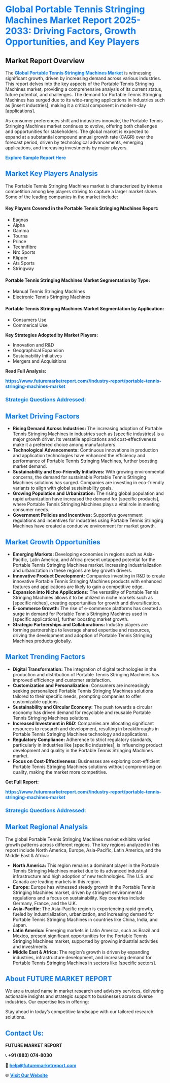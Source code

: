 <h1 style="color: #007BFF;">Global Portable Tennis Stringing Machines Market Report 2025-2033: Driving Factors, Growth Opportunities, and Key Players</h1>

<section id="overview">
<h2>Market Report Overview</h2>
<p>The <a href="https://www.futuremarketreport.com//industry-report/portable-tennis-stringing-machines-market" style="color: #007BFF; text-decoration: none;"><strong>Global Portable Tennis Stringing Machines Market</strong></a> is witnessing significant growth, driven by increasing demand across various industries. This report delves into the key aspects of the Portable Tennis Stringing Machines market, providing a comprehensive analysis of its current status, future potential, and challenges. The demand for Portable Tennis Stringing Machines has surged due to its wide-ranging applications in industries such as [insert industries], making it a critical component in modern-day [applications].</p>
<p>As consumer preferences shift and industries innovate, the Portable Tennis Stringing Machines market continues to evolve, offering both challenges and opportunities for stakeholders. The global market is expected to expand at a substantial compound annual growth rate (CAGR) over the forecast period, driven by technological advancements, emerging applications, and increasing investments by major players.</p>
</section>

<section id="overview">
<p><a href="https://www.futuremarketreport.com//request-sample/reportId=56324" style="color: #007BFF; text-decoration: none;"><strong>Explore Sample Report Here</strong></a></p>
</section>

<section id="key-players">
<h2 style="color: #007BFF;">Market Key Players Analysis</h2>
<p>The Portable Tennis Stringing Machines market is characterized by intense competition among key players striving to capture a larger market share. Some of the leading companies in the market include:</p>
<h4>Key Players Covered in the Portable Tennis Stringing Machines Report:</h4>
<ul><li>Eagnas</li><li>Alpha</li><li>Gamma</li><li>Tourna</li><li>Prince</li><li>Technifibre</li><li>Nrc Sports</li><li>Klipper</li><li>Ats Sports</li><li>Stringway</li></ul>
<h4>Portable Tennis Stringing Machines Market Segmentation by Type:</h4>
<ul><li>Manual Tennis Stringing Machines</li><li>Electronic Tennis Stringing Machines</li></ul>

<h4>Portable Tennis Stringing Machines Market Segmentation by Application:</h4>
<ul><li>Consumers Use</li><li>Commerical Use</li></ul>
<p><strong>Key Strategies Adopted by Market Players:</strong></p>
<ul>
<li>Innovation and R&D</li>
<li>Geographical Expansion</li>
<li>Sustainability Initiatives</li>
<li>Mergers and Acquisitions</li>
</ul>
</section>

<section>
<p><strong>Read Full Analysis: </strong></p><a href="https://www.futuremarketreport.com//industry-report/portable-tennis-stringing-machines-market" style="color: #007BFF; text-decoration: none;"><strong>https://www.futuremarketreport.com//industry-report/portable-tennis-stringing-machines-market</strong></a>
<h3 style="color: #007BFF;">Strategic Questions Addressed:</h3>
</section>

<section id="driving-factors">
<h2 style="color: #007BFF;">Market Driving Factors</h2>
<ul>
<li><strong>Rising Demand Across Industries:</strong> The increasing adoption of Portable Tennis Stringing Machines in industries such as [specific industries] is a major growth driver. Its versatile applications and cost-effectiveness make it a preferred choice among manufacturers.</li>
<li><strong>Technological Advancements:</strong> Continuous innovations in production and application technologies have enhanced the efficiency and performance of Portable Tennis Stringing Machines, further boosting market demand.</li>
<li><strong>Sustainability and Eco-Friendly Initiatives:</strong> With growing environmental concerns, the demand for sustainable Portable Tennis Stringing Machines solutions has surged. Companies are investing in eco-friendly variants to align with global sustainability goals.</li>
<li><strong>Growing Population and Urbanization:</strong> The rising global population and rapid urbanization have increased the demand for [specific products], where Portable Tennis Stringing Machines plays a vital role in meeting consumer needs.</li>
<li><strong>Government Policies and Incentives:</strong> Supportive government regulations and incentives for industries using Portable Tennis Stringing Machines have created a conducive environment for market growth.</li>
</ul>
</section>

<section id="growth-opportunities">
<h2 style="color: #007BFF;">Market Growth Opportunities</h2>
<ul>
<li><strong>Emerging Markets:</strong> Developing economies in regions such as Asia-Pacific, Latin America, and Africa present untapped potential for the Portable Tennis Stringing Machines market. Increasing industrialization and urbanization in these regions are key growth drivers.</li>
<li><strong>Innovative Product Development:</strong> Companies investing in R&D to create innovative Portable Tennis Stringing Machines products with enhanced features and applications are likely to gain a competitive edge.</li>
<li><strong>Expansion into Niche Applications:</strong> The versatility of Portable Tennis Stringing Machines allows it to be utilized in niche markets such as [specific niches], creating opportunities for growth and diversification.</li>
<li><strong>E-commerce Growth:</strong> The rise of e-commerce platforms has created a surge in demand for Portable Tennis Stringing Machines used in [specific applications], further boosting market growth.</li>
<li><strong>Strategic Partnerships and Collaborations:</strong> Industry players are forming partnerships to leverage shared expertise and resources, driving the development and adoption of Portable Tennis Stringing Machines products globally.</li>
</ul>
</section>

<section id="trending-factors">
<h2 style="color: #007BFF;">Market Trending Factors</h2>
<ul>
<li><strong>Digital Transformation:</strong> The integration of digital technologies in the production and distribution of Portable Tennis Stringing Machines has improved efficiency and customer satisfaction.</li>
<li><strong>Customization and Personalization:</strong> Consumers are increasingly seeking personalized Portable Tennis Stringing Machines solutions tailored to their specific needs, prompting companies to offer customizable options.</li>
<li><strong>Sustainability and Circular Economy:</strong> The push towards a circular economy has driven demand for recyclable and reusable Portable Tennis Stringing Machines solutions.</li>
<li><strong>Increased Investment in R&D:</strong> Companies are allocating significant resources to research and development, resulting in breakthroughs in Portable Tennis Stringing Machines technology and applications.</li>
<li><strong>Regulatory Compliance:</strong> Adherence to strict regulatory standards, particularly in industries like [specific industries], is influencing product development and quality in the Portable Tennis Stringing Machines market.</li>
<li><strong>Focus on Cost-Effectiveness:</strong> Businesses are exploring cost-efficient Portable Tennis Stringing Machines solutions without compromising on quality, making the market more competitive.</li>
</ul>
</section>

<section>
<p><strong>Get Full Report: </strong></p><a href="https://www.futuremarketreport.com//industry-report/portable-tennis-stringing-machines-market" style="color: #007BFF; text-decoration: none;"><strong>https://www.futuremarketreport.com//industry-report/portable-tennis-stringing-machines-market</strong></a>
<h3 style="color: #007BFF;">Strategic Questions Addressed:</h3>
</section>


<section id="regional-analysis">
<h2 style="color: #007BFF;">Market Regional Analysis</h2>
<p>The global Portable Tennis Stringing Machines market exhibits varied growth patterns across different regions. The key regions analyzed in this report include North America, Europe, Asia-Pacific, Latin America, and the Middle East & Africa:</p>
<ul>
<li><strong>North America:</strong> This region remains a dominant player in the Portable Tennis Stringing Machines market due to its advanced industrial infrastructure and high adoption of new technologies. The U.S. and Canada are leading markets in this region.</li>
<li><strong>Europe:</strong> Europe has witnessed steady growth in the Portable Tennis Stringing Machines market, driven by stringent environmental regulations and a focus on sustainability. Key countries include Germany, France, and the U.K.</li>
<li><strong>Asia-Pacific:</strong> The Asia-Pacific region is experiencing rapid growth, fueled by industrialization, urbanization, and increasing demand for Portable Tennis Stringing Machines in countries like China, India, and Japan.</li>
<li><strong>Latin America:</strong> Emerging markets in Latin America, such as Brazil and Mexico, present significant opportunities for the Portable Tennis Stringing Machines market, supported by growing industrial activities and investments.</li>
<li><strong>Middle East & Africa:</strong> The region’s growth is driven by expanding industries, infrastructure development, and increasing demand for Portable Tennis Stringing Machines in sectors like [specific sectors].</li>
</ul>
</section>

<footer>
<h2 style="color: #007BFF;">About FUTURE MARKET REPORT</h2>
<p>We are a trusted name in market research and advisory services, delivering actionable insights and strategic support to businesses across diverse industries. Our expertise lies in offering:</p>

<p>Stay ahead in today’s competitive landscape with our tailored research solutions.</p>

<h2 style="color: #007BFF;">Contact Us:</h2>
<p><strong>FUTURE MARKET REPORT</strong></p>
<p>📞 <strong>+91 (883) 074-8030</strong></p>
<p>📧 <strong><a href="mailto:help@futuremarketreport.com" style="color: #007BFF;">help@futuremarketreport.com</a></strong></p>
<p>🌐 <strong><a href="https://www.futuremarketreport.com/" style="color: #007BFF;">Visit Our Website</a></strong></p>
</footer>
